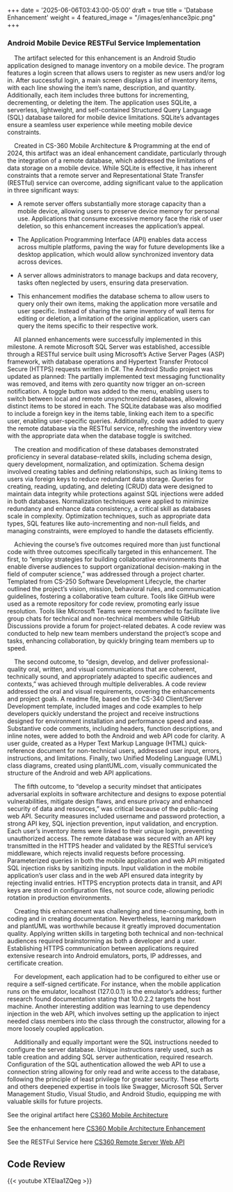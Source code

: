 +++
date = '2025-06-06T03:43:00-05:00'
draft = true
title = 'Database Enhancement'
weight = 4
featured_image = "/images/enhance3pic.png"
+++
### Android Mobile Device RESTFul Service Implementation



<!--more-->


&nbsp;&nbsp;&nbsp;&nbsp;The artifact selected for this enhancement is an Android Studio application designed to manage inventory on a mobile device. The program features a login screen that allows users to register as new users and/or log in. After successful login, a main screen displays a list of inventory items, with each line showing the item’s name, description, and quantity. Additionally, each item includes three buttons for incrementing, decrementing, or deleting the item. The application uses SQLite, a serverless, lightweight, and self-contained Structured Query Language (SQL) database tailored for mobile device limitations. SQLite’s advantages ensure a seamless user experience while meeting mobile device constraints. 

&nbsp;&nbsp;&nbsp;&nbsp;Created in CS-360 Mobile Architecture & Programming at the end of 2024, this artifact was an ideal enhancement candidate, particularly through the integration of a remote database, which addressed the limitations of data storage on a mobile device. While SQLite is effective, it has inherent constraints that a remote server and Representational State Transfer (RESTful) service can overcome, adding significant value to the application in three significant ways:


- A remote server offers substantially more storage capacity than a mobile device, allowing users to preserve device memory for personal use. Applications that consume excessive memory face the risk of user deletion, so this enhancement increases the application’s appeal. 

- The Application Programming Interface (API) enables data access across multiple platforms, paving the way for future developments like a desktop application, which would allow synchronized inventory data across devices. 

- A server allows administrators to manage backups and data recovery, tasks often neglected by users, ensuring data preservation. 

- This enhancement modifies the database schema to allow users to query only their own items, making the application more versatile and user specific. Instead of sharing the same inventory of wall items for editing or deletion, a limitation of the original application, users can query the items specific to their respective work.


&nbsp;&nbsp;&nbsp;&nbsp;All planned enhancements were successfully implemented in this milestone. A remote Microsoft SQL Server was established, accessible through a RESTful service built using Microsoft’s Active Server Pages (ASP) framework, with database operations and Hypertext Transfer Protocol Secure (HTTPS) requests written in C#. The Android Studio project was updated as planned: The partially implemented text messaging functionality was removed, and items with zero quantity now trigger an on-screen notification. A toggle button was added to the menu, enabling users to switch between local and remote unsynchronized databases, allowing distinct items to be stored in each. The SQLite database was also modified to include a foreign key in the items table, linking each item to a specific user, enabling user-specific queries. Additionally, code was added to query the remote database via the RESTful service, refreshing the inventory view with the appropriate data when the database toggle is switched. 

&nbsp;&nbsp;&nbsp;&nbsp;The creation and modification of these databases demonstrated proficiency in several database-related skills, including schema design, query development, normalization, and optimization. Schema design involved creating tables and defining relationships, such as linking items to users via foreign keys to reduce redundant data storage. Queries for creating, reading, updating, and deleting (CRUD) data were designed to maintain data integrity while protections against SQL injections were added in both databases. Normalization techniques were applied to minimize redundancy and enhance data consistency, a critical skill as databases scale in complexity. Optimization techniques, such as appropriate data types, SQL features like auto-incrementing and non-null fields, and managing constraints, were employed to handle the datasets efficiently. 

&nbsp;&nbsp;&nbsp;&nbsp;Achieving the course’s five outcomes required more than just functional code with three outcomes specifically targeted in this enhancement. The first, to “employ strategies for building collaborative environments that enable diverse audiences to support organizational decision-making in the field of computer science,” was addressed through a project charter. Templated from CS-250 Software Development Lifecycle, the charter outlined the project’s vision, mission, behavioral rules, and communication guidelines, fostering a collaborative team culture. Tools like GitHub were used as a remote repository for code review, promoting early issue resolution. Tools like Microsoft Teams were recommended to facilitate live group chats for technical and non-technical members while GitHub Discussions provide a forum for project-related debates. A code review was conducted to help new team members understand the project’s scope and tasks, enhancing collaboration, by quickly bringing team members up to speed. 

&nbsp;&nbsp;&nbsp;&nbsp;The second outcome, to “design, develop, and deliver professional-quality oral, written, and visual communications that are coherent, technically sound, and appropriately adapted to specific audiences and contexts,” was achieved through multiple deliverables. A code review addressed the oral and visual requirements, covering the enhancements and project goals. A readme file, based on the CS-340 Client/Server Development template, included images and code examples to help developers quickly understand the project and receive instructions designed for environment installation and performance speed and ease. Substantive code comments, including headers, function descriptions, and inline notes, were added to both the Android and web API code for clarity. A user guide, created as a Hyper Text Markup Language (HTML) quick-reference document for non-technical users, addressed user input, errors, instructions, and limitations. Finally, two Unified Modeling Language (UML) class diagrams, created using plantUML.com, visually communicated the structure of the Android and web API applications. 

&nbsp;&nbsp;&nbsp;&nbsp;The fifth outcome, to “develop a security mindset that anticipates adversarial exploits in software architecture and designs to expose potential vulnerabilities, mitigate design flaws, and ensure privacy and enhanced security of data and resources,” was critical because of the public-facing web API. Security measures included username and password protection, a strong API key, SQL injection prevention, input validation, and encryption. Each user’s inventory items were linked to their unique login, preventing unauthorized access. The remote database was secured with an API key transmitted in the HTTPS header and validated by the RESTful service’s middleware, which rejects invalid requests before processing. Parameterized queries in both the mobile application and web API mitigated SQL injection risks by sanitizing inputs. Input validation in the mobile application’s user class and in the web API ensured data integrity by rejecting invalid entries. HTTPS encryption protects data in transit, and API keys are stored in configuration files, not source code, allowing periodic rotation in production environments. 

&nbsp;&nbsp;&nbsp;&nbsp;Creating this enhancement was challenging and time-consuming, both in coding and in creating documentation. Nevertheless, learning markdown and plantUML was worthwhile because it greatly improved documentation quality. Applying written skills in targeting both technical and non-technical audiences required brainstorming as both a developer and a user. Establishing HTTPS communication between applications required extensive research into Android emulators, ports, IP addresses, and certificate creation. 

&nbsp;&nbsp;&nbsp;&nbsp;For development, each application had to be configured to either use or require a self-signed certificate. For instance, when the mobile application runs on the emulator, localhost (127.0.0.1) is the emulator’s address; further research found documentation stating that 10.0.2.2 targets the host machine. Another interesting addition was learning to use dependency injection in the web API, which involves setting up the application to inject needed class members into the class through the constructor, allowing for a more loosely coupled application. 

&nbsp;&nbsp;&nbsp;&nbsp;Additionally and equally important were the SQL instructions needed to configure the server database. Unique instructions rarely used, such as table creation and adding SQL server authentication, required research. Configuration of the SQL authentication allowed the web API to use a connection string allowing for only read and write access to the database, following the principle of least privilege for greater security. These efforts and others deepened expertise in tools like Swagger, Microsoft SQL Server Management Studio, Visual Studio, and Android Studio, equipping me with valuable skills for future projects.
 



See the original artifact here [CS360 Mobile Architecture](https://github.com/mufg80/CS360_Mobile_Architecture_Programming)

See the enhancement here [CS360 Mobile Architecture Enhancement](https://github.com/mufg80/CS360_InventoryApp_Enhancement3)

See the RESTFul Service here [CS360 Remote Server Web API](https://github.com/mufg80/InventoryAppRemoteAPI)

## **Code Review**

{{< youtube XTElaa1ZQeg >}}
